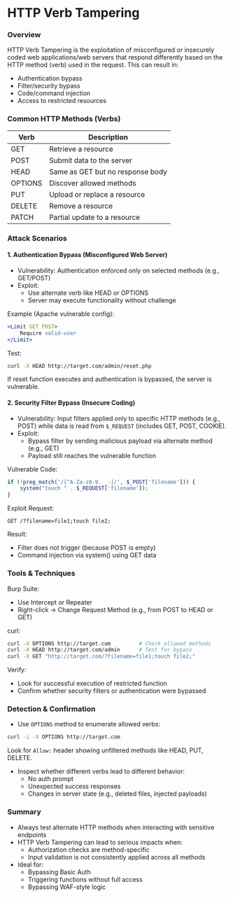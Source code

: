 # HTTP Verb Tampering
### Overview

HTTP Verb Tampering is the exploitation of misconfigured or insecurely coded web applications/web servers that respond differently based on the HTTP method (verb) used in the request. This can result in:

- Authentication bypass    
- Filter/security bypass
- Code/command injection
- Access to restricted resources
### Common HTTP Methods (Verbs)

| Verb    | Description                      |
| ------- | -------------------------------- |
| GET     | Retrieve a resource              |
| POST    | Submit data to the server        |
| HEAD    | Same as GET but no response body |
| OPTIONS | Discover allowed methods         |
| PUT     | Upload or replace a resource     |
| DELETE  | Remove a resource                |
| PATCH   | Partial update to a resource     |
### Attack Scenarios

#### 1. Authentication Bypass (Misconfigured Web Server)

- Vulnerability: Authentication enforced only on selected methods (e.g., GET/POST)    
- Exploit:
    - Use alternate verb like HEAD or OPTIONS
    - Server may execute functionality without challenge        

Example (Apache vulnerable config):

```apache
<Limit GET POST>
    Require valid-user
</Limit>
```

Test:

```bash
curl -X HEAD http://target.com/admin/reset.php
```

If reset function executes and authentication is bypassed, the server is vulnerable.
#### 2. Security Filter Bypass (Insecure Coding)

- Vulnerability: Input filters applied only to specific HTTP methods (e.g., POST) while data is read from `$_REQUEST` (includes GET, POST, COOKIE).    
- Exploit:
    - Bypass filter by sending malicious payload via alternate method (e.g., GET)
    - Payload still reaches the vulnerable function        

Vulnerable Code:

```php
if (!preg_match('/[^A-Za-z0-9. _-]/', $_POST['filename'])) {
    system("touch " . $_REQUEST['filename']);
}
```

Exploit Request:

```http
GET /?filename=file1;touch file2;
```

Result:

- Filter does not trigger (because POST is empty)
- Command injection via system() using GET data
### Tools & Techniques

Burp Suite:

- Use Intercept or Repeater    
- Right-click → Change Request Method (e.g., from POST to HEAD or GET)

curl:

```bash
curl -X OPTIONS http://target.com         # Check allowed methods
curl -X HEAD http://target.com/admin      # Test for bypass
curl -X GET "http://target.com/?filename=file1;touch file2;"
```

Verify:

- Look for successful execution of restricted function    
- Confirm whether security filters or authentication were bypassed
### Detection & Confirmation

- Use `OPTIONS` method to enumerate allowed verbs:

```bash
curl -i -X OPTIONS http://target.com
```

   Look for `Allow:` header showing unfiltered methods like HEAD, PUT, DELETE.

- Inspect whether different verbs lead to different behavior:
    - No auth prompt        
    - Unexpected success responses
    - Changes in server state (e.g., deleted files, injected payloads)
### Summary

- Always test alternate HTTP methods when interacting with sensitive endpoints
- HTTP Verb Tampering can lead to serious impacts when:
    - Authorization checks are method-specific
    - Input validation is not consistently applied across all methods
- Ideal for:
    - Bypassing Basic Auth
    - Triggering functions without full access
    - Bypassing WAF-style logic